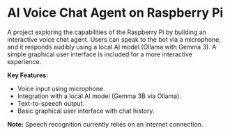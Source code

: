 # AI Voice Chat Agent on Raspberry Pi

A project exploring the capabilities of the Raspberry Pi by building an interactive voice chat agent. Users can speak to the bot via a microphone, and it responds audibly using a local AI model (Ollama with Gemma 3). A simple graphical user interface is included for a more interactive experience.

**Key Features:**

* Voice input using microphone.
* Integration with a local AI model (Gemma 3B via Ollama).
* Text-to-speech output.
* Basic graphical user interface with chat history.

**Note:** Speech recognition currently relies on an internet connection.
